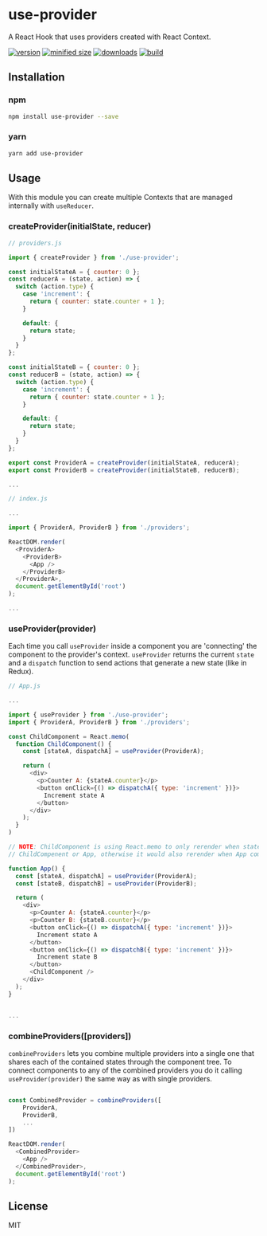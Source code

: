 # use-provider

A React Hook that uses providers created with React Context.

[![version](https://img.shields.io/npm/v/use-provider.svg)](https://www.npmjs.com/package/use-provider)
[![minified size](https://img.shields.io/bundlephobia/min/use-provider.svg)](https://www.npmjs.com/package/use-provider)
[![downloads](https://img.shields.io/npm/dt/use-provider.svg)](https://www.npmjs.com/package/use-provider)
[![build](https://travis-ci.com/srsolano/use-provider.svg)](https://travis-ci.com/srsolano/use-provider)

## Installation

### npm

```bash
npm install use-provider --save
```

### yarn

```bash
yarn add use-provider
```

## Usage

With this module you can create multiple Contexts that are managed internally with `useReducer`.

### createProvider(initialState, reducer)

```JavaScript
// providers.js

import { createProvider } from './use-provider';

const initialStateA = { counter: 0 };
const reducerA = (state, action) => {
  switch (action.type) {
    case 'increment': {
      return { counter: state.counter + 1 };
    }

    default: {
      return state;
    }
  }
};

const initialStateB = { counter: 0 };
const reducerB = (state, action) => {
  switch (action.type) {
    case 'increment': {
      return { counter: state.counter + 1 };
    }

    default: {
      return state;
    }
  }
};

export const ProviderA = createProvider(initialStateA, reducerA);
export const ProviderB = createProvider(initialStateB, reducerB);

...
```

```JavaScript
// index.js

...

import { ProviderA, ProviderB } from './providers';

ReactDOM.render(
  <ProviderA>
    <ProviderB>
      <App />
    </ProviderB>
  </ProviderA>,
  document.getElementById('root')
);

...
```

### useProvider(provider)

Each time you call `useProvider` inside a component you are 'connecting' the component to the provider's context. `useProvider` returns the current `state` and a `dispatch` function to send actions that generate a new state (like in Redux).

```JavaScript
// App.js

...

import { useProvider } from './use-provider';
import { ProviderA, ProviderB } from './providers';

const ChildComponent = React.memo(
  function ChildComponent() {
    const [stateA, dispatchA] = useProvider(ProviderA);

    return (
      <div>
        <p>Counter A: {stateA.counter}</p>
        <button onClick={() => dispatchA({ type: 'increment' })}>
          Increment state A
        </button>
      </div>
    );
  }
)

// NOTE: ChildComponent is using React.memo to only rerender when stateA is updated by either
// ChildCompenent or App, otherwise it would also rerender when App component updates stateB.

function App() {
  const [stateA, dispatchA] = useProvider(ProviderA);
  const [stateB, dispatchB] = useProvider(ProviderB);

  return (
    <div>
      <p>Counter A: {stateA.counter}</p>
      <p>Counter B: {stateB.counter}</p>
      <button onClick={() => dispatchA({ type: 'increment' })}>
        Increment state A
      </button>
      <button onClick={() => dispatchB({ type: 'increment' })}>
        Increment state B
      </button>
      <ChildComponent />
    </div>
  );
}


...
```

### combineProviders([providers])

`combineProviders` lets you combine multiple providers into a single one that shares each of the contained states through the component tree. To connect components to any of the combined providers you do it calling `useProvider(provider)` the same way as with single providers.

```JavaScript

const CombinedProvider = combineProviders([
    ProviderA,
    ProviderB,
    ...
])

ReactDOM.render(
  <CombinedProvider>
    <App />
  </CombinedProvider>,
  document.getElementById('root')
);

```

## License

MIT
